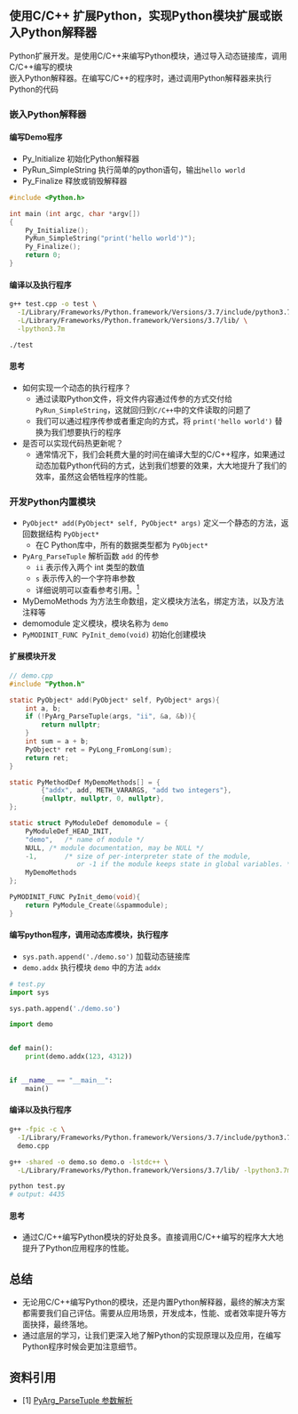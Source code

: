 
## 使用C/C++ 扩展Python，实现Python模块扩展或嵌入Python解释器

Python扩展开发。是使用C/C++来编写Python模块，通过导入动态链接库，调用C/C++编写的模块  
嵌入Python解释器。在编写C/C++的程序时，通过调用Python解释器来执行Python的代码 

### 嵌入Python解释器

#### 编写Demo程序
- Py_Initialize 初始化Python解释器
- PyRun_SimpleString 执行简单的python语句，输出`hello world`
- Py_Finalize 释放或销毁解释器

```c
#include <Python.h>

int main (int argc, char *argv[])
{
    Py_Initialize();
    PyRun_SimpleString("print('hello world')");
    Py_Finalize();
    return 0;
}
```

#### 编译以及执行程序
```bash
g++ test.cpp -o test \
  -I/Library/Frameworks/Python.framework/Versions/3.7/include/python3.7m \
  -L/Library/Frameworks/Python.framework/Versions/3.7/lib/ \
  -lpython3.7m

./test
```

#### 思考
- 如何实现一个动态的执行程序？
    - 通过读取Python文件，将文件内容通过传参的方式交付给`PyRun_SimpleString`，这就回归到`C/C++`中的文件读取的问题了
    - 我们可以通过程序传参或者重定向的方式，将 `print('hello world')` 替换为我们想要执行的程序
- 是否可以实现代码热更新呢？
    - 通常情况下，我们会耗费大量的时间在编译大型的C/C++程序，如果通过动态加载Python代码的方式，达到我们想要的效果，大大地提升了我们的效率，虽然这会牺牲程序的性能。

### 开发Python内置模块
- `PyObject* add(PyObject* self, PyObject* args)` 定义一个静态的方法，返回数据结构 `PyObject*`
    - 在C Python库中，所有的数据类型都为 `PyObject*`
- `PyArg_ParseTuple` 解析函数 `add` 的传参
    - `ii` 表示传入两个 int 类型的数值
    - `s` 表示传入的一个字符串参数
    - 详细说明可以查看参考引用。[<sup>1</sup>](#refer-anchor-1)
- MyDemoMethods 为方法生命数组，定义模块方法名，绑定方法，以及方法注释等
- demomodule 定义模块，模块名称为 `demo`
- `PyMODINIT_FUNC PyInit_demo(void)` 初始化创建模块

#### 扩展模块开发
```c
// demo.cpp
#include "Python.h"

static PyObject* add(PyObject* self, PyObject* args){
    int a, b;
    if (!PyArg_ParseTuple(args, "ii", &a, &b)){
        return nullptr;
    }
    int sum = a + b;
    PyObject* ret = PyLong_FromLong(sum);
    return ret;
}

static PyMethodDef MyDemoMethods[] = {
        {"addx", add, METH_VARARGS, "add two integers"},
        {nullptr, nullptr, 0, nullptr},
};

static struct PyModuleDef demomodule = {
    PyModuleDef_HEAD_INIT,
    "demo",   /* name of module */
    NULL, /* module documentation, may be NULL */
    -1,       /* size of per-interpreter state of the module,
                 or -1 if the module keeps state in global variables. */
    MyDemoMethods
};

PyMODINIT_FUNC PyInit_demo(void){
    return PyModule_Create(&spammodule);
}
```

#### 编写python程序，调用动态库模块，执行程序
- `sys.path.append('./demo.so')` 加载动态链接库
- `demo.addx` 执行模块 `demo` 中的方法 `addx`
```py
# test.py
import sys

sys.path.append('./demo.so')

import demo


def main():
    print(demo.addx(123, 4312))


if __name__ == "__main__":
    main()
```

#### 编译以及执行程序

```bash
g++ -fpic -c \
  -I/Library/Frameworks/Python.framework/Versions/3.7/include/python3.7m \
  demo.cpp

g++ -shared -o demo.so demo.o -lstdc++ \
  -L/Library/Frameworks/Python.framework/Versions/3.7/lib/ -lpython3.7m

python test.py
# output: 4435
```

#### 思考
- 通过C/C++编写Python模块的好处良多。直接调用C/C++编写的程序大大地提升了Python应用程序的性能。

## 总结
- 无论用C/C++编写Python的模块，还是内置Python解释器，最终的解决方案都需要我们自己评估。需要从应用场景，开发成本，性能、或者效率提升等方面抉择，最终落地。
- 通过底层的学习，让我们更深入地了解Python的实现原理以及应用，在编写Python程序时候会更加注意细节。

## 资料引用

- [1] [PyArg_ParseTuple 参数解析](https://docs.python.org/zh-cn/3.7/c-api/arg.html)

